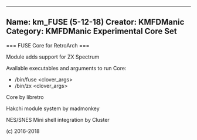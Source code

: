 -----------------------
Name: km_FUSE (5-12-18)
Creator: KMFDManic
Category: KMFDManic Experimental Core Set
-----------------------
=== FUSE Core for RetroArch ===

Module adds support for ZX Spectrum

Available executables and arguments to run Core:
- /bin/fuse <rom> <clover_args>
- /bin/zx <rom> <clover_args>

Core by libretro

Hakchi module system by madmonkey

NES/SNES Mini shell integration by Cluster

(c) 2016-2018
